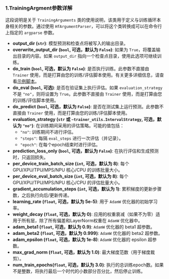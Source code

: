 ### 1.TrainingArgment参数详解 
这段说明是关于 `TrainingArguments` 类的使用说明，该类用于定义与训练循环本身相关的参数。通过使用 `HfArgumentParser`，可以将这个类转换成可以在命令行上指定的 `argparse` 参数。
- **output_dir (`str`)**: 模型预测和检查点将被写入的输出目录。
- **overwrite_output_dir (`bool`, 可选，默认为 `False`)**: 如果为 `True`，将覆盖输出目录的内容。如果 `output_dir` 指向一个检查点目录，使用此选项可继续训练。
- **do_train (`bool`, 可选，默认为 `False`)**: 是否执行训练。此参数不直接由 `Trainer` 使用，而是打算由您的训练/评估脚本使用。有关更多详细信息，请查看[示例脚本](https://github.com/huggingface/transformers/tree/main/examples)。
- **do_eval (`bool`, 可选)**: 是否在验证集上执行评估。如果 `evaluation_strategy` 不是 `"no"`，则将设置为 `True`。此参数不直接由 `Trainer` 使用，而是打算由您的训练/评估脚本使用。
- **do_predict (`bool`, 可选，默认为 `False`)**: 是否在测试集上运行预测。此参数不直接由 `Trainer` 使用，而是打算由您的训练/评估脚本使用。
- **evaluation_strategy (`str` 或 `~trainer_utils.IntervalStrategy`, 可选，默认为 `"no"`)**: 在训练期间采用的评估策略。可能的值包括：
  - `"no"`: 训练期间不进行评估。
  - `"steps"`: 每隔 `eval_steps` 进行一次评估（并记录）。
  - `"epoch"`: 在每个epoch结束时进行评估。
- **prediction_loss_only (`bool`, 可选，默认为 `False`)**: 在执行评估和生成预测时，只返回损失。
- **per_device_train_batch_size (`int`, 可选，默认为 8)**: 每个 GPU/XPU/TPU/MPS/NPU 核心/CPU 的训练批量大小。
- **per_device_eval_batch_size (`int`, 可选，默认为 8)**: 每个 GPU/XPU/TPU/MPS/NPU 核心/CPU 的评估批量大小。
- **gradient_accumulation_steps (`int`, 可选，默认为 1)**: 累积梯度的更新步骤数，之后执行向后/更新传递。
- **learning_rate (`float`, 可选，默认为 5e-5)**: 用于 `AdamW` 优化器的初始学习率。
- **weight_decay (`float`, 可选，默认为 0)**: 应用的权重衰减（如果不为零）适用于所有层，除了所有偏差和LayerNorm权重在 `AdamW` 优化器中。
- **adam_beta1 (`float`, 可选，默认为 0.9)**: `AdamW` 优化器的 beta1 超参数。
- **adam_beta2 (`float`, 可选，默认为 0.999)**: `AdamW` 优化器的 beta2 超参数。
- **adam_epsilon (`float`, 可选，默认为 1e-8)**: `AdamW` 优化器的 epsilon 超参数。
- **max_grad_norm (`float`, 可选，默认为 1.0)**: 最大梯度范数（用于梯度裁剪）。
- **num_train_epochs(`float`, 可选，默认为 3.0)**: 执行的总训练epoch数。如果不是整数，将执行最后一个时代的小数部分百分比，然后停止训练。

